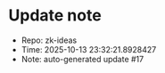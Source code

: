 ﻿# Update note
- Repo: zk-ideas
- Time: 2025-10-13 23:32:21.8928427
- Note: auto-generated update #17
